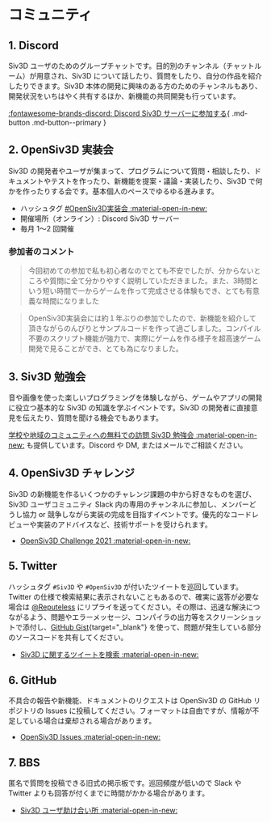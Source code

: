 # コミュニティ

## 1. Discord
Siv3D ユーザのためのグループチャットです。目的別のチャンネル（チャットルーム）が用意され、Siv3D について話したり、質問をしたり、自分の作品を紹介したりできます。Siv3D 本体の開発に興味のある方のためのチャンネルもあり、開発状況をいちはやく共有するほか、新機能の共同開発も行っています。

[:fontawesome-brands-discord: Discord Siv3D サーバーに参加する](https://discord.gg/mzevvsY){ .md-button .md-button--primary }

## 2. OpenSiv3D 実装会
Siv3D の開発者やユーザが集まって、プログラムについて質問・相談したり、ドキュメントやテストを作ったり、新機能を提案・議論・実装したり、Siv3D で何かを作ったりする会です。基本個人のペースでゆるゆる進みます。

- ハッシュタグ [#OpenSiv3D実装会 :material-open-in-new:](https://twitter.com/search?q=%23OpenSiv3D%E5%AE%9F%E8%A3%85%E4%BC%9A&src=typed_query&f=live)
- 開催場所（オンライン）: Discord Siv3D サーバー
- 毎月 1～2 回開催

### 参加者のコメント

<blockquote>今回初めての参加で私も初心者なのでとても不安でしたが、分からないところや質問に全て分かりやすく説明していただきました。また、3時間という短い時間で一からゲームを作って完成させる体験もでき、とても有意義な時間になりました</blockquote>  

<blockquote>OpenSiv3D実装会には約１年ぶりの参加でしたので、新機能を紹介して頂きながらのんびりとサンプルコードを作って過ごしました。コンパイル不要のスクリプト機能が強力で、実際にゲームを作る様子を超高速ゲーム開発で見ることができ、とても為になりました。</blockquote>

## 3. Siv3D 勉強会
音や画像を使った楽しいプログラミングを体験しながら、ゲームやアプリの開発に役立つ基本的な Siv3D の知識を学ぶイベントです。Siv3D の開発者に直接意見を伝えたり、質問を聞ける機会でもあります。

[学校や地域のコミュニティへの無料での訪問 Siv3D 勉強会 :material-open-in-new:](https://www.dropbox.com/s/eiz3ohkqdt70w1g/Siv3D%20%E8%A8%AA%E5%95%8F%E5%8B%89%E5%BC%B7%E4%BC%9A%E3%81%AE%E6%A1%88%E5%86%85.pdf?dl=0) も提供しています。Discord や DM, またはメールでご相談ください。

## 4. OpenSiv3D チャレンジ
Siv3D の新機能を作るいくつかのチャレンジ課題の中から好きなものを選び、Siv3D ユーザコミュニティ Slack 内の専用のチャンネルに参加し、メンバーどうし協力 or 競争しながら実装の完成を目指すイベントです。優先的なコードレビューや実装のアドバイスなど、技術サポートを受けられます。

- [OpenSiv3D Challenge 2021 :material-open-in-new:](https://zenn.dev/reputeless/scraps/79865055750784)

## 5. Twitter
ハッシュタグ `#Siv3D` や `#OpenSiv3D` が付いたツイートを巡回しています。Twitter の仕様で検索結果に表示されないこともあるので、確実に返答が必要な場合は [@Reputeless](https://twitter.com/Reputeless) にリプライを送ってください。その際は、迅速な解決につながるよう、問題やエラーメッセージ、コンパイラの出力等をスクリーンショットで添付し、[GitHub Gist](../../tools/gist){target="_blank"} を使って、問題が発生している部分のソースコードを共有してください。

- [Siv3D に関するツイートを検索 :material-open-in-new:](https://twitter.com/search?q=Siv3D%EF%BD%9COpenSiv3D&src=typed_query&f=live)

## 6. GitHub
不具合の報告や新機能、ドキュメントのリクエストは OpenSiv3D の GitHub リポジトリの Issues に投稿してください。フォーマットは自由ですが、情報が不足している場合は棄却される場合があります。

- [OpenSiv3D Issues :material-open-in-new:](https://github.com/Siv3D/OpenSiv3D/issues)

## 7. BBS
匿名で質問を投稿できる旧式の掲示板です。巡回頻度が低いので Slack や Twitter よりも回答が付くまでに時間がかかる場合があります。

- [Siv3D ユーザ助け合い所 :material-open-in-new:](https://siv3d.jp/bbs/patio.cgi)

